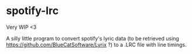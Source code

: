 # spotify-lrc

Very WIP <3

A silly little program to convert spotify's lyric data (to be retrieved using https://github.com/BlueCatSoftware/Lyrix ?) to a .LRC file with line timings.

